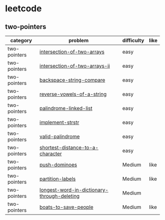 # leetcode 

## two-pointers
| category  | problem | difficulty | like | 
| ------------- | ------------- | ------------- | ---------|
|two-pointers|[intersection-of-two-arrays](intersection-of-two-arrays)|easy|  
|two-pointers|[intersection-of-two-arrays-ii](intersection-of-two-arrays-ii)|easy|
|two-pointers|[backspace-string-compare](backspace-string-compare)|easy|
|two-pointers|[reverse-vowels-of-a-string](reverse-vowels-of-a-string)|easy|
|two-pointers|[palindrome-linked-list](palindrome-linked-list)|easy|
|two-pointers|[implement-strstr](implement-strstr)|easy|
|two-pointers|[valid-palindrome](valid-palindrome)|easy|
|two-pointers|[shortest-distance-to-a-character](shortest-distance-to-a-character)|easy|
|two-pointers|[push-dominoes](push-dominoes)|Medium|like|
|two-pointers|[partition-labels](partition-labels)|Medium|like|
|two-pointers|[longest-word-in-dictionary-through-deleting](longest-word-in-dictionary-through-deleting)|Medium|
|two-pointers|[boats-to-save-people](boats-to-save-people)|Medium|like|
